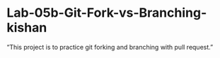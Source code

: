 # Lab-05b-Git-Fork-vs-Branching-kishan
“This project is to practice git forking and branching with pull request.”
